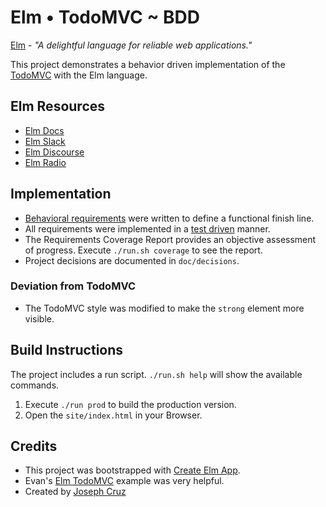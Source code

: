 # Elm • TodoMVC ~ BDD

[Elm](https://elm-lang.org/) - *"A delightful language for reliable web applications."*

This project demonstrates a behavior driven implementation of the [TodoMVC](http://todomvc.com/) with the Elm language.

## Elm Resources

* [Elm Docs](https://guide.elm-lang.org/)
* [Elm Slack](https://elmlang.slack.com)
* [Elm Discourse](https://discourse.elm-lang.org/)
* [Elm Radio](https://elm-radio.com/)

## Implementation

* [Behavioral requirements](doc/requirements/solution-overview.md) were written to define a functional finish line.
* All requirements were implemented in a [test driven](https://en.wikipedia.org/wiki/Test-driven_development) manner.
* The Requirements Coverage Report provides an objective assessment of progress. Execute `./run.sh coverage` to see the report.
* Project decisions are documented in `doc/decisions`.

### Deviation from TodoMVC
* The TodoMVC style was modified to make the `strong` element more visible.

## Build Instructions

The project includes a run script. `./run.sh help` will show the available commands.

1. Execute  `./run prod` to build the production version.
2. Open the `site/index.html` in your Browser.

## Credits

* This project was bootstrapped with [Create Elm App](https://github.com/halfzebra/create-elm-app).
* Evan's [Elm TodoMVC](https://github.com/evancz/elm-todomvc) example was very helpful.
* Created by [Joseph Cruz](http://agilarity.com)
